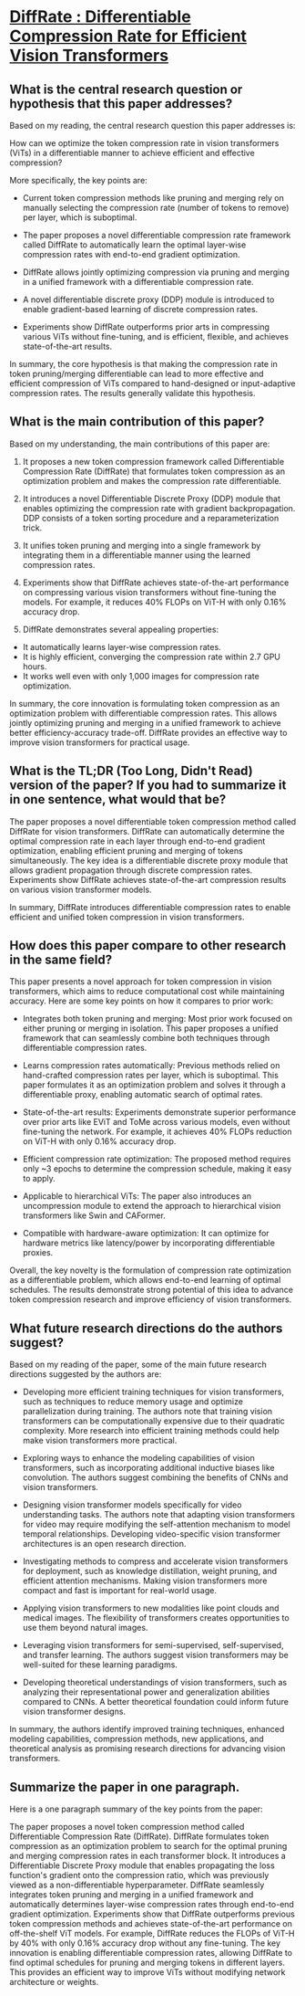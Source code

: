 # [DiffRate : Differentiable Compression Rate for Efficient Vision   Transformers](https://arxiv.org/abs/2305.17997)

## What is the central research question or hypothesis that this paper addresses?

 Based on my reading, the central research question this paper addresses is:

How can we optimize the token compression rate in vision transformers (ViTs) in a differentiable manner to achieve efficient and effective compression? 

More specifically, the key points are:

- Current token compression methods like pruning and merging rely on manually selecting the compression rate (number of tokens to remove) per layer, which is suboptimal. 

- The paper proposes a novel differentiable compression rate framework called DiffRate to automatically learn the optimal layer-wise compression rates with end-to-end gradient optimization.

- DiffRate allows jointly optimizing compression via pruning and merging in a unified framework with a differentiable compression rate.

- A novel differentiable discrete proxy (DDP) module is introduced to enable gradient-based learning of discrete compression rates.

- Experiments show DiffRate outperforms prior arts in compressing various ViTs without fine-tuning, and is efficient, flexible, and achieves state-of-the-art results.

In summary, the core hypothesis is that making the compression rate in token pruning/merging differentiable can lead to more effective and efficient compression of ViTs compared to hand-designed or input-adaptive compression rates. The results generally validate this hypothesis.


## What is the main contribution of this paper?

 Based on my understanding, the main contributions of this paper are:

1. It proposes a new token compression framework called Differentiable Compression Rate (DiffRate) that formulates token compression as an optimization problem and makes the compression rate differentiable. 

2. It introduces a novel Differentiable Discrete Proxy (DDP) module that enables optimizing the compression rate with gradient backpropagation. DDP consists of a token sorting procedure and a reparameterization trick.

3. It unifies token pruning and merging into a single framework by integrating them in a differentiable manner using the learned compression rates.

4. Experiments show that DiffRate achieves state-of-the-art performance on compressing various vision transformers without fine-tuning the models. For example, it reduces 40% FLOPs on ViT-H with only 0.16% accuracy drop.

5. DiffRate demonstrates several appealing properties:
- It automatically learns layer-wise compression rates.
- It is highly efficient, converging the compression rate within 2.7 GPU hours. 
- It works well even with only 1,000 images for compression rate optimization.

In summary, the core innovation is formulating token compression as an optimization problem with differentiable compression rates. This allows jointly optimizing pruning and merging in a unified framework to achieve better efficiency-accuracy trade-off. DiffRate provides an effective way to improve vision transformers for practical usage.


## What is the TL;DR (Too Long, Didn't Read) version of the paper? If you had to summarize it in one sentence, what would that be?

 The paper proposes a novel differentiable token compression method called DiffRate for vision transformers. DiffRate can automatically determine the optimal compression rate in each layer through end-to-end gradient optimization, enabling efficient pruning and merging of tokens simultaneously. The key idea is a differentiable discrete proxy module that allows gradient propagation through discrete compression rates. Experiments show DiffRate achieves state-of-the-art compression results on various vision transformer models.

In summary, DiffRate introduces differentiable compression rates to enable efficient and unified token compression in vision transformers.


## How does this paper compare to other research in the same field?

 This paper presents a novel approach for token compression in vision transformers, which aims to reduce computational cost while maintaining accuracy. Here are some key points on how it compares to prior work:

- Integrates both token pruning and merging: Most prior work focused on either pruning or merging in isolation. This paper proposes a unified framework that can seamlessly combine both techniques through differentiable compression rates.

- Learns compression rates automatically: Previous methods relied on hand-crafted compression rates per layer, which is suboptimal. This paper formulates it as an optimization problem and solves it through a differentiable proxy, enabling automatic search of optimal rates. 

- State-of-the-art results: Experiments demonstrate superior performance over prior arts like EViT and ToMe across various models, even without fine-tuning the network. For example, it achieves 40% FLOPs reduction on ViT-H with only 0.16% accuracy drop.

- Efficient compression rate optimization: The proposed method requires only ~3 epochs to determine the compression schedule, making it easy to apply.

- Applicable to hierarchical ViTs: The paper also introduces an uncompression module to extend the approach to hierarchical vision transformers like Swin and CAFormer.

- Compatible with hardware-aware optimization: It can optimize for hardware metrics like latency/power by incorporating differentiable proxies.

Overall, the key novelty is the formulation of compression rate optimization as a differentiable problem, which allows end-to-end learning of optimal schedules. The results demonstrate strong potential of this idea to advance token compression research and improve efficiency of vision transformers.


## What future research directions do the authors suggest?

 Based on my reading of the paper, some of the main future research directions suggested by the authors are:

- Developing more efficient training techniques for vision transformers, such as techniques to reduce memory usage and optimize parallelization during training. The authors note that training vision transformers can be computationally expensive due to their quadratic complexity. More research into efficient training methods could help make vision transformers more practical.

- Exploring ways to enhance the modeling capabilities of vision transformers, such as incorporating additional inductive biases like convolution. The authors suggest combining the benefits of CNNs and vision transformers. 

- Designing vision transformer models specifically for video understanding tasks. The authors note that adapting vision transformers for video may require modifying the self-attention mechanism to model temporal relationships. Developing video-specific vision transformer architectures is an open research direction.

- Investigating methods to compress and accelerate vision transformers for deployment, such as knowledge distillation, weight pruning, and efficient attention mechanisms. Making vision transformers more compact and fast is important for real-world usage.

- Applying vision transformers to new modalities like point clouds and medical images. The flexibility of transformers creates opportunities to use them beyond natural images.

- Leveraging vision transformers for semi-supervised, self-supervised, and transfer learning. The authors suggest vision transformers may be well-suited for these learning paradigms.

- Developing theoretical understandings of vision transformers, such as analyzing their representational power and generalization abilities compared to CNNs. A better theoretical foundation could inform future vision transformer designs.

In summary, the authors identify improved training techniques, enhanced modeling capabilities, compression methods, new applications, and theoretical analysis as promising research directions for advancing vision transformers.


## Summarize the paper in one paragraph.

 Here is a one paragraph summary of the key points from the paper:

The paper proposes a novel token compression method called Differentiable Compression Rate (DiffRate). DiffRate formulates token compression as an optimization problem to search for the optimal pruning and merging compression rates in each transformer block. It introduces a Differentiable Discrete Proxy module that enables propagating the loss function's gradient onto the compression ratio, which was previously viewed as a non-differentiable hyperparameter. DiffRate seamlessly integrates token pruning and merging in a unified framework and automatically determines layer-wise compression rates through end-to-end gradient optimization. Experiments show that DiffRate outperforms previous token compression methods and achieves state-of-the-art performance on off-the-shelf ViT models. For example, DiffRate reduces the FLOPs of ViT-H by 40% with only 0.16% accuracy drop without any fine-tuning. The key innovation is enabling differentiable compression rates, allowing DiffRate to find optimal schedules for pruning and merging tokens in different layers. This provides an efficient way to improve ViTs without modifying network architecture or weights.
